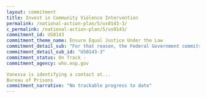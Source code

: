 ```yaml
---
layout: commitment
title: Invest in Community Violence Intervention
permalink: /national-action-plan/5/us0143-3/
c_permalink: /national-action-plan/5/us0143/
commitment_id: US0143
commitment_theme_name: Ensure Equal Justice Under the Law
commitment_detail_sub: "For that reason, the Federal Government commits to… harm-reduction, treatment, and recovery support for people with substance use disorders, including in prisons and jails;"
commitment_detail_sub_id: "US0143-3"
commitment_status: On Track -
commitment_agency: who.eop.gov

Vanessa is identifying a contact at...
Bureau of Prisons
commitment_narrative: "No trackable progress to date"
---
```


